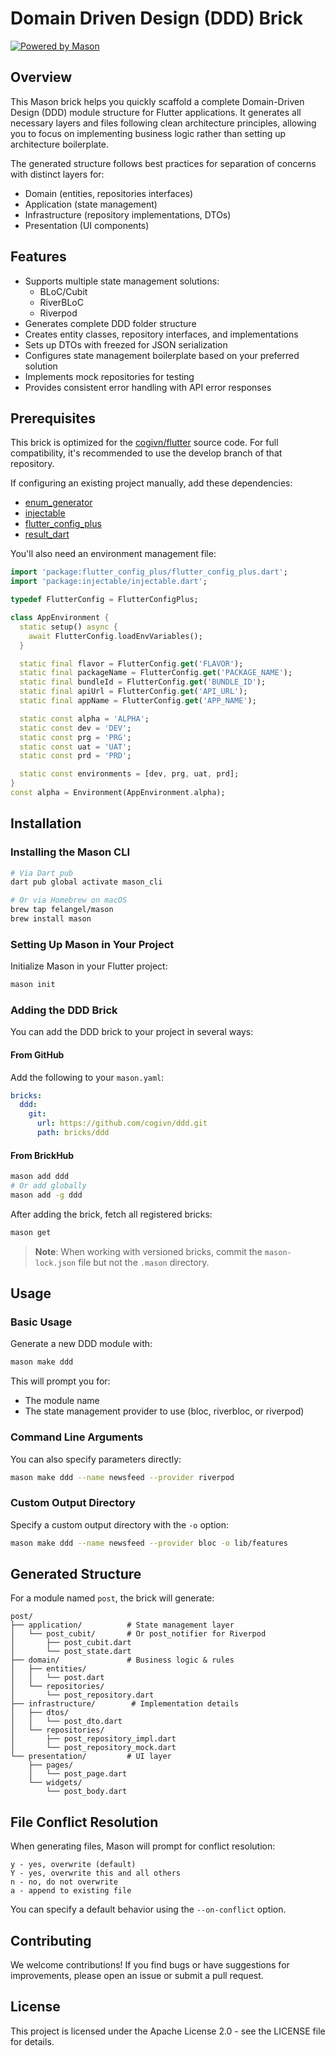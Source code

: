 # Domain Driven Design (DDD) Brick

[![Powered by Mason](https://img.shields.io/endpoint?url=https%3A%2F%2Ftinyurl.com%2Fmason-badge)](https://github.com/felangel/mason)

## Overview

This Mason brick helps you quickly scaffold a complete Domain-Driven Design (DDD) module structure for Flutter applications. It generates all necessary layers and files following clean architecture principles, allowing you to focus on implementing business logic rather than setting up architecture boilerplate.

The generated structure follows best practices for separation of concerns with distinct layers for:
- Domain (entities, repositories interfaces)
- Application (state management)
- Infrastructure (repository implementations, DTOs)
- Presentation (UI components)

## Features

- Supports multiple state management solutions:
  - BLoC/Cubit
  - RiverBLoC
  - Riverpod
- Generates complete DDD folder structure
- Creates entity classes, repository interfaces, and implementations
- Sets up DTOs with freezed for JSON serialization
- Configures state management boilerplate based on your preferred solution
- Implements mock repositories for testing
- Provides consistent error handling with API error responses

## Prerequisites

This brick is optimized for the [cogivn/flutter](https://github.com/cogivn/flutter/tree/develop) source code. For full compatibility, it's recommended to use the develop branch of that repository.

If configuring an existing project manually, add these dependencies:
- [enum_generator](https://github.com/cogivn/enum-generator)
- [injectable](https://pub.dev/packages/injectable)
- [flutter_config_plus](https://pub.dev/packages/flutter_config_plus)
- [result_dart](https://pub.dev/packages/result_dart)

You'll also need an environment management file:

```dart
import 'package:flutter_config_plus/flutter_config_plus.dart';
import 'package:injectable/injectable.dart';

typedef FlutterConfig = FlutterConfigPlus;

class AppEnvironment {
  static setup() async {
    await FlutterConfig.loadEnvVariables();
  }

  static final flavor = FlutterConfig.get('FLAVOR');
  static final packageName = FlutterConfig.get('PACKAGE_NAME');
  static final bundleId = FlutterConfig.get('BUNDLE_ID');
  static final apiUrl = FlutterConfig.get('API_URL');
  static final appName = FlutterConfig.get('APP_NAME');

  static const alpha = 'ALPHA';
  static const dev = 'DEV';
  static const prg = 'PRG';
  static const uat = 'UAT';
  static const prd = 'PRD';

  static const environments = [dev, prg, uat, prd];
}
const alpha = Environment(AppEnvironment.alpha);
```

## Installation

### Installing the Mason CLI

```bash
# Via Dart pub
dart pub global activate mason_cli

# Or via Homebrew on macOS
brew tap felangel/mason
brew install mason
```

### Setting Up Mason in Your Project

Initialize Mason in your Flutter project:

```bash
mason init
```

### Adding the DDD Brick

You can add the DDD brick to your project in several ways:

#### From GitHub

Add the following to your `mason.yaml`:

```yaml
bricks:
  ddd:
    git:
      url: https://github.com/cogivn/ddd.git
      path: bricks/ddd
```

#### From BrickHub

```bash
mason add ddd
# Or add globally
mason add -g ddd
```

After adding the brick, fetch all registered bricks:

```bash
mason get
```

> **Note**: When working with versioned bricks, commit the `mason-lock.json` file but not the `.mason` directory.

## Usage

### Basic Usage

Generate a new DDD module with:

```bash
mason make ddd
```

This will prompt you for:
- The module name
- The state management provider to use (bloc, riverbloc, or riverpod)

### Command Line Arguments

You can also specify parameters directly:

```bash
mason make ddd --name newsfeed --provider riverpod
```

### Custom Output Directory

Specify a custom output directory with the `-o` option:

```bash
mason make ddd --name newsfeed --provider bloc -o lib/features
```

## Generated Structure

For a module named `post`, the brick will generate:

```
post/
├── application/          # State management layer
│   └── post_cubit/       # Or post_notifier for Riverpod
│       ├── post_cubit.dart
│       └── post_state.dart
├── domain/               # Business logic & rules
│   ├── entities/
│   │   └── post.dart
│   └── repositories/
│       └── post_repository.dart
├── infrastructure/        # Implementation details
│   ├── dtos/
│   │   └── post_dto.dart
│   └── repositories/
│       ├── post_repository_impl.dart
│       └── post_repository_mock.dart
└── presentation/         # UI layer
    ├── pages/
    │   └── post_page.dart
    └── widgets/
        └── post_body.dart
```

## File Conflict Resolution

When generating files, Mason will prompt for conflict resolution:

```
y - yes, overwrite (default)
Y - yes, overwrite this and all others
n - no, do not overwrite
a - append to existing file
```

You can specify a default behavior using the `--on-conflict` option.

## Contributing

We welcome contributions! If you find bugs or have suggestions for improvements, please open an issue or submit a pull request.

## License

This project is licensed under the Apache License 2.0 - see the LICENSE file for details.

